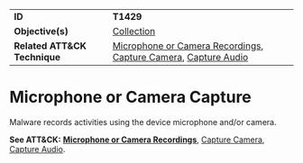 |||
|---------|------------------------|
|**ID**|**T1429**|
|**Objective(s)**|[Collection](../collection)|
|**Related ATT&CK Technique**|[Microphone or Camera Recordings](https://attack.mitre.org/techniques/T1429/), [Capture Camera](https://attack.mitre.org/techniques/T1512/), [Capture Audio](https://attack.mitre.org/techniques/T1429/)|

Microphone or Camera Capture
============================
Malware records activities using the device microphone and/or camera.

**See ATT&CK:** [**Microphone or Camera Recordings**](https://attack.mitre.org/techniques/T1429/), [Capture Camera](https://attack.mitre.org/techniques/T1512/), [Capture Audio](https://attack.mitre.org/techniques/T1429/).